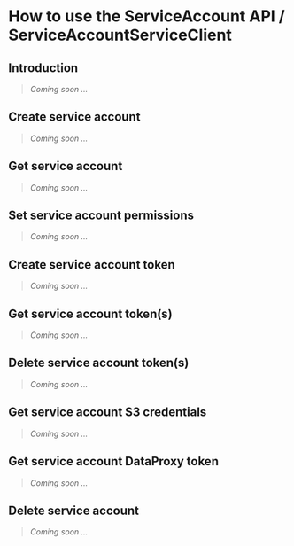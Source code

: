 
# How to use the ServiceAccount API / ServiceAccountServiceClient

## Introduction

> _Coming soon ..._


## Create service account

> _Coming soon ..._


## Get service account

> _Coming soon ..._


## Set service account permissions 

> _Coming soon ..._


## Create service account token

> _Coming soon ..._


## Get service account token(s)

> _Coming soon ..._


## Delete service account token(s)

> _Coming soon ..._


## Get service account S3 credentials

> _Coming soon ..._


## Get service account DataProxy token

> _Coming soon ..._

## Delete service account

> _Coming soon ..._
